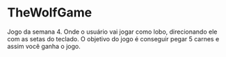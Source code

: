 # TheWolfGame
Jogo da semana 4.
Onde o usuário vai jogar como lobo, direcionando ele com as setas do teclado.
O objetivo do jogo é conseguir pegar 5 carnes e assim você ganha o jogo.
